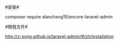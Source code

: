 #安裝#

composer require alanchang15/encore-laravel-admin

#開發文件#

http://z-song.github.io/laravel-admin/#/zh/installation
